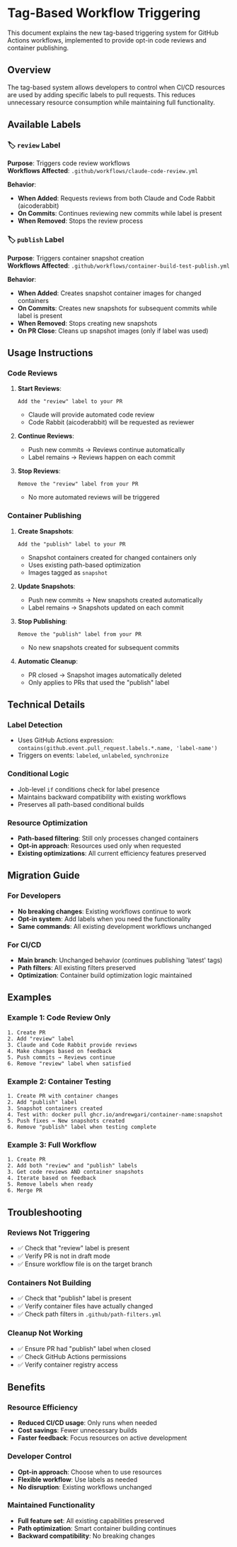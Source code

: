 # Tag-Based Workflow Triggering

This document explains the new tag-based triggering system for GitHub Actions workflows, implemented to provide opt-in code reviews and container publishing.

## Overview

The tag-based system allows developers to control when CI/CD resources are used by adding specific labels to pull requests. This reduces unnecessary resource consumption while maintaining full functionality.

## Available Labels

### 🏷️ `review` Label
**Purpose**: Triggers code review workflows  
**Workflows Affected**: `.github/workflows/claude-code-review.yml`

**Behavior**:
- **When Added**: Requests reviews from both Claude and Code Rabbit (aicoderabbit)
- **On Commits**: Continues reviewing new commits while label is present
- **When Removed**: Stops the review process

### 🏷️ `publish` Label
**Purpose**: Triggers container snapshot creation  
**Workflows Affected**: `.github/workflows/container-build-test-publish.yml`

**Behavior**:
- **When Added**: Creates snapshot container images for changed containers
- **On Commits**: Creates new snapshots for subsequent commits while label is present
- **When Removed**: Stops creating new snapshots
- **On PR Close**: Cleans up snapshot images (only if label was used)

## Usage Instructions

### Code Reviews

1. **Start Reviews**:
   ```
   Add the "review" label to your PR
   ```
   - Claude will provide automated code review
   - Code Rabbit (aicoderabbit) will be requested as reviewer

2. **Continue Reviews**:
   - Push new commits → Reviews continue automatically
   - Label remains → Reviews happen on each commit

3. **Stop Reviews**:
   ```
   Remove the "review" label from your PR
   ```
   - No more automated reviews will be triggered

### Container Publishing

1. **Create Snapshots**:
   ```
   Add the "publish" label to your PR
   ```
   - Snapshot containers created for changed containers only
   - Uses existing path-based optimization
   - Images tagged as `snapshot`

2. **Update Snapshots**:
   - Push new commits → New snapshots created automatically
   - Label remains → Snapshots updated on each commit

3. **Stop Publishing**:
   ```
   Remove the "publish" label from your PR
   ```
   - No new snapshots created for subsequent commits

4. **Automatic Cleanup**:
   - PR closed → Snapshot images automatically deleted
   - Only applies to PRs that used the "publish" label

## Technical Details

### Label Detection
- Uses GitHub Actions expression: `contains(github.event.pull_request.labels.*.name, 'label-name')`
- Triggers on events: `labeled`, `unlabeled`, `synchronize`

### Conditional Logic
- Job-level `if` conditions check for label presence
- Maintains backward compatibility with existing workflows
- Preserves all path-based conditional builds

### Resource Optimization
- **Path-based filtering**: Still only processes changed containers
- **Opt-in approach**: Resources used only when requested
- **Existing optimizations**: All current efficiency features preserved

## Migration Guide

### For Developers
- **No breaking changes**: Existing workflows continue to work
- **Opt-in system**: Add labels when you need the functionality
- **Same commands**: All existing development workflows unchanged

### For CI/CD
- **Main branch**: Unchanged behavior (continues publishing 'latest' tags)
- **Path filters**: All existing filters preserved
- **Optimization**: Container build optimization logic maintained

## Examples

### Example 1: Code Review Only
```
1. Create PR
2. Add "review" label
3. Claude and Code Rabbit provide reviews
4. Make changes based on feedback
5. Push commits → Reviews continue
6. Remove "review" label when satisfied
```

### Example 2: Container Testing
```
1. Create PR with container changes
2. Add "publish" label
3. Snapshot containers created
4. Test with: docker pull ghcr.io/andrewgari/container-name:snapshot
5. Push fixes → New snapshots created
6. Remove "publish" label when testing complete
```

### Example 3: Full Workflow
```
1. Create PR
2. Add both "review" and "publish" labels
3. Get code reviews AND container snapshots
4. Iterate based on feedback
5. Remove labels when ready
6. Merge PR
```

## Troubleshooting

### Reviews Not Triggering
- ✅ Check that "review" label is present
- ✅ Verify PR is not in draft mode
- ✅ Ensure workflow file is on the target branch

### Containers Not Building
- ✅ Check that "publish" label is present
- ✅ Verify container files have actually changed
- ✅ Check path filters in `.github/path-filters.yml`

### Cleanup Not Working
- ✅ Ensure PR had "publish" label when closed
- ✅ Check GitHub Actions permissions
- ✅ Verify container registry access

## Benefits

### Resource Efficiency
- **Reduced CI/CD usage**: Only runs when needed
- **Cost savings**: Fewer unnecessary builds
- **Faster feedback**: Focus resources on active development

### Developer Control
- **Opt-in approach**: Choose when to use resources
- **Flexible workflow**: Use labels as needed
- **No disruption**: Existing workflows unchanged

### Maintained Functionality
- **Full feature set**: All existing capabilities preserved
- **Path optimization**: Smart container building continues
- **Backward compatibility**: No breaking changes
